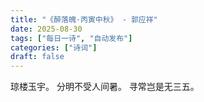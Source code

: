 ```yaml
---
title: "《醉落魄·丙寅中秋》 - 郭应祥"
date: 2025-08-30
tags: ["每日一诗", "自动发布"]
categories: ["诗词"]
draft: false
---
```


琼楼玉宇。
分明不受人间暑。
寻常岂是无三五。

